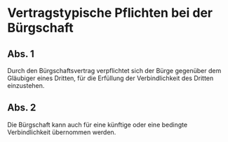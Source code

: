 # Vertragstypische Pflichten bei der Bürgschaft



## Abs. 1

 Durch den Bürgschaftsvertrag verpflichtet sich der Bürge gegenüber dem Gläubiger eines Dritten, für die Erfüllung der Verbindlichkeit des Dritten einzustehen.

## Abs. 2

 Die Bürgschaft kann auch für eine künftige oder eine bedingte Verbindlichkeit übernommen werden. 

